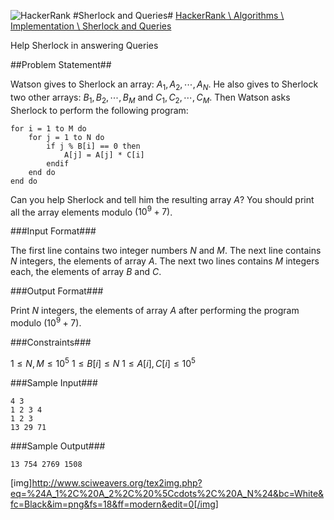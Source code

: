 ![HackerRank](https://www.hackerrank.com/assets/brand/typemark_60x200.png)
#Sherlock and Queries#
[HackerRank \ Algorithms \ Implementation \ Sherlock and Queries](https://www.hackerrank.com/challenges/sherlock-and-queries)

Help Sherlock in answering Queries

##Problem Statement##

Watson gives to Sherlock an array: $A_1, A_2, \cdots, A_N$. He also gives to Sherlock two other arrays: $B_1, B_2, \cdots, B_M$ and $C_1, C_2, \cdots, C_M$.
Then Watson asks Sherlock to perform the following program:

    for i = 1 to M do
        for j = 1 to N do
            if j % B[i] == 0 then
                A[j] = A[j] * C[i]
            endif
        end do
    end do

Can you help Sherlock and tell him the resulting array $A$? You should print all the array elements modulo $(10^9 + 7)$.

###Input Format###

The first line contains two integer numbers $N$ and $M$. The next line contains $N$ integers, the elements of array $A$. The next two lines contains $M$ integers each, the elements of array $B$ and $C$.

###Output Format###

Print $N$ integers, the elements of array $A$ after performing the program modulo $(10^9 + 7)$.

###Constraints###

$1 \le N, M \le 10^5$
$1 \le B[i] \le N$
$1 \le A[i], C[i] \le 10^5$

###Sample Input###


	4 3
	1 2 3 4
	1 2 3
	13 29 71

###Sample Output###


	13 754 2769 1508	

[img]http://www.sciweavers.org/tex2img.php?eq=%24A_1%2C%20A_2%2C%20%5Ccdots%2C%20A_N%24&bc=White&fc=Black&im=png&fs=18&ff=modern&edit=0[/img]